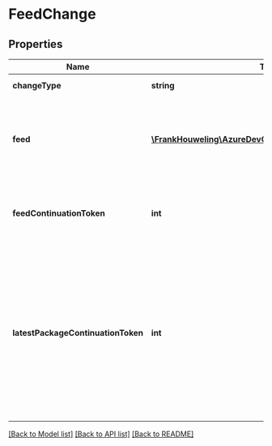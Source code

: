 # FeedChange

## Properties
Name | Type | Description | Notes
------------ | ------------- | ------------- | -------------
**changeType** | **string** | The type of operation. | [optional] 
**feed** | [**\FrankHouweling\AzureDevOpsClient\Artifacts\Model\Feed**](Feed.md) | The state of the feed after a after a create, update, or delete operation completed. | [optional] 
**feedContinuationToken** | **int** | A token that identifies the next change in the log of changes. | [optional] 
**latestPackageContinuationToken** | **int** | A token that identifies the latest package change for this feed.  This can be used to quickly determine if there have been any changes to packages in a specific feed. | [optional] 

[[Back to Model list]](../README.md#documentation-for-models) [[Back to API list]](../README.md#documentation-for-api-endpoints) [[Back to README]](../README.md)


